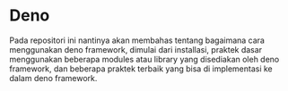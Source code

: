 # Deno
Pada repositori ini nantinya akan membahas tentang bagaimana cara menggunakan deno framework, dimulai dari installasi, praktek dasar menggunakan beberapa modules atau library yang disediakan oleh deno framework, dan beberapa praktek terbaik yang bisa di implementasi ke dalam deno framework.